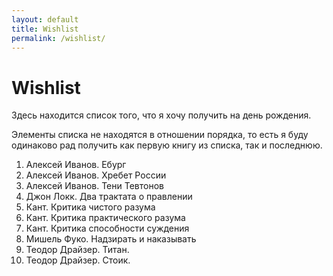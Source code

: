 ```yaml
---
layout: default
title: Wishlist
permalink: /wishlist/
---
```


# Wishlist

Здесь находится список того, что я хочу получить на день рождения. 

Элементы списка не находятся в отношении порядка, то есть я буду одинаково рад получить как первую книгу из списка, так и последнюю.

1. Алексей Иванов. Ебург
2. Алексей Иванов. Хребет России
3. Алексей Иванов. Тени Тевтонов
4. Джон Локк. Два трактата о правлении
5. Кант. Критика чистого разума
6. Кант. Критика практического разума
7. Кант. Критика способности суждения
8. Мишель Фуко. Надзирать и наказывать
9. Теодор Драйзер. Титан.
10. Теодор Драйзер. Стоик.
